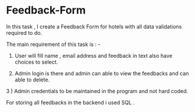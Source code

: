 # Feedback-Form

In this task , I create a Feedback Form for hotels with all data validations required to do. 

The main requirement of this task is : -

1) User will fill name , email address and feedback in text also have choices to select.

2) Admin login is there and admin can able to view the feedbacks and can able to delete. 

3 ) Admin credentials to be maintained in the program and not hard coded.



For storing all feedbacks in the backend i used SQL .
